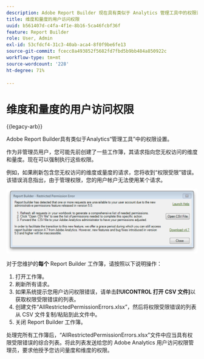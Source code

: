 ```yaml
---
description: Adobe Report Builder 现在具有类似于 Analytics 管理工具中的权限设置。
title: 维度和量度的用户访问权限
uuid: b561407d-c4fa-4f1e-8b16-5ca46fcbf36f
feature: Report Builder
role: User, Admin
exl-id: 53cfdcf4-31c3-40ab-aca4-8f0f9be6fe13
source-git-commit: fcecc8a493852f5682fd7fbd5b9bb484a850922c
workflow-type: tm+mt
source-wordcount: '228'
ht-degree: 71%

---
```


# 维度和量度的用户访问权限

{{legacy-arb}}

Adobe Report Builder具有类似于Analytics“管理工具”中的权限设置。

作为非管理员用户，您可能先前创建了一些工作簿，其请求指向您无权访问的维度和量度。现在可以强制执行这些权限。

例如，如果刷新包含您无权访问的维度或量度的请求，您将收到“权限受限”错误。 该错误消息指出，由于管理权限，您的用户帐户无法使用某个请求。

![屏幕截图显示权限受限错误消息。](assets/arb_restrc_perm.png)

对于您维护的&#x200B;**每个** Report Builder 工作簿，请按照以下说明操作：

1. 打开工作簿。
1. 刷新所有请求。
1. 如果系统提示您用户访问权限错误，请单击&#x200B;**[!UICONTROL 打开 CSV 文件]**&#x200B;以获取权限受限错误的列表。
1. 创建文件“AllRestrictedPermissionErrors.xlsx”，然后将权限受限错误的列表从 CSV 文件复制/粘贴到此文件中。
1. 关闭 Report Builder 工作簿。

处理完所有工作簿后，“AllRestrictedPermissionErrors.xlsx”文件中应当具有权限受限错误的综合列表。将此列表发送给您的 Adobe Analytics 用户访问权限管理员，要求他授予您访问量度和维度的权限。
